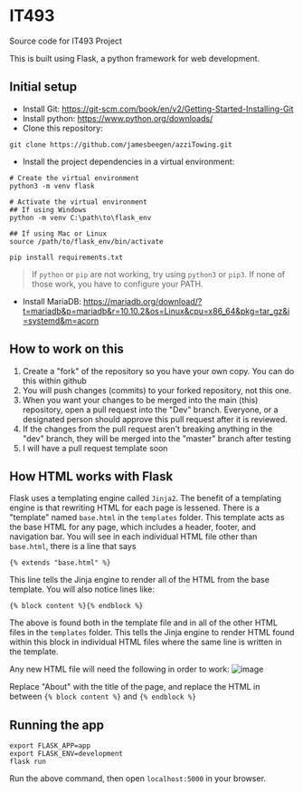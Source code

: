 # IT493
Source code for IT493 Project  
  
  
This is built using Flask, a python framework for web development.
## Initial setup
- Install Git: https://git-scm.com/book/en/v2/Getting-Started-Installing-Git
- Install python: https://www.python.org/downloads/
- Clone this repository:
```
git clone https://github.com/jamesbeegen/azziTowing.git
```

- Install the project dependencies in a virtual environment:
```
# Create the virtual environment
python3 -m venv flask

# Activate the virtual environment
## If using Windows
python -m venv C:\path\to\flask_env

## If using Mac or Linux
source /path/to/flask_env/bin/activate

pip install requirements.txt
```
> If ```python``` or ```pip``` are not working, try using ```python3``` or ```pip3```. If none of those work, you have to configure your PATH.  

  
- Install MariaDB: https://mariadb.org/download/?t=mariadb&p=mariadb&r=10.10.2&os=Linux&cpu=x86_64&pkg=tar_gz&i=systemd&m=acorn
## How to work on this
1. Create a "fork" of the repository so you have your own copy. You can do this within github
2. You will push changes (commits) to your forked repository, not this one.
3. When you want your changes to be merged into the main (this) repository, open a pull request into the "Dev" branch. Everyone, or a designated person should approve this pull request after it is reviewed.
4. If the changes from the pull request aren't breaking anything in the "dev" branch, they will be merged into the "master" branch after testing
5. I will have a pull request template soon
## How HTML works with Flask
Flask uses a templating engine called ```Jinja2```. The benefit of a templating engine is that rewriting HTML for each page is lessened. There is a "template" named ```base.html``` in the ```templates``` folder. This template acts as the base HTML for any page, which includes a header, footer, and navigation bar. You will see in each individual HTML file other than ```base.html```, there is a line that says
```
{% extends "base.html" %}
```
This line tells the Jinja engine to render all of the HTML from the base template. You will also notice lines like:
```
{% block content %}{% endblock %}
```
The above is found both in the template file and in all of the other HTML files in the ```templates``` folder. This tells the Jinja engine to render HTML found within this block in individual HTML files where the same line is written in the template.  
  
  Any new HTML file will need the following in order to work:
  ![image](https://user-images.githubusercontent.com/77640214/209731462-090f23dc-d09e-4204-84c4-e5e7ccf22249.png)
  
Replace "About" with the title of the page, and replace the HTML in between ```{% block content %}``` and ```{% endblock %}```

## Running the app
```
export FLASK_APP=app
export FLASK_ENV=development
flask run
```
Run the above command, then open `localhost:5000` in your browser.
